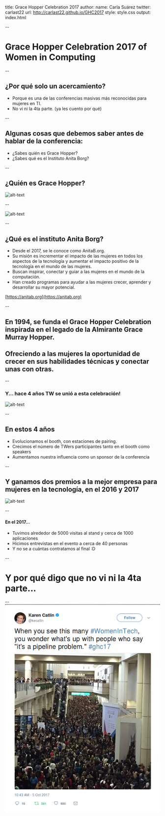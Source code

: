 title: Grace Hopper Celebration 2017
author:
  name: Carla Suárez
  twitter: carlast22
  url: http://carlast22.github.io/GHC2017
style: style.css
output: index.html

--

# Grace Hopper Celebration 2017 of Women in Computing

--

## ¿Por qué solo un acercamiento?
* Porque es una de las conferencias masivas más reconocidas para mujeres en TI.
* No vi ni la 4ta parte. (ya les cuento por qué)

--

## Algunas cosas que debemos saber antes de hablar de la conferencia:
* ¿Sabes quién es Grace Hopper?
* ¿Sabes qué es el Instituto Anita Borg?

--

## ¿Quién es Grace Hopper?
![alt-text](https://media.npr.org/assets/img/2015/03/05/univac-hagley_grace_wide-44c62d24889852caa4bcdf7c93c7772a343f3d9c-s900-c85.jpg)

--

![alt-text](http://www.azquotes.com/picture-quotes/quote-the-most-damaging-phrase-in-the-language-is-it-s-always-been-done-that-way-grace-hopper-55-38-84.jpg)

--

## ¿Qué es el instituto Anita Borg?
* Desde el 2017, se le conoce como AnitaB.org.
* Su misión es incrementar el impacto de las mujeres en todos los aspectos de la tecnología y aumentar el impacto positivo de la tecnología en el mundo de las mujeres.
* Buscan inspirar, conectar y guiar a las mujeres en el mundo de la computación.
* Han creado programas para ayudar a las mujeres crecer, aprender y desarrollar su mayor potencial.

[https://anitab.org](https://anitab.org)

--

## En 1994, se funda el Grace Hopper Celebration inspirada en el legado de la Almirante Grace Murray Hopper.

## Ofreciendo a las mujeres la oportunidad de crecer en sus habilidades técnicas y conectar unas con otras.

--

### Y... hace 4 años TW se unió a esta celebración!
![alt-text](https://ghc.anitab.org/wp-content/uploads/sites/2/2013/12/Job-Fair-2.jpg)

--

## En estos 4 años
* Evolucionamos el booth, con estaciones de pairing.
* Crecimos el número de TWers participantes tanto en el booth como speakers
* Aumentamos nuestra influencia como un sponsor de la conferencia

--

## Y ganamos dos premios a la mejor empresa para mujeres en la tecnología, en el 2016 y 2017

![alt-text](https://anitab.org/wp-content/uploads/2016/10/anitaborg_80085317-1024x683.jpg)

--

#### En el 2017...
* Tuvimos alrededor de 5000 visitas al stand y cerca de 1000 aplicaciones
* Hicimos entrevistas en el evento a cerca de 40 personas
* Y no se a cuántas contratamos al final :D

--

# Y por qué digo que no vi ni la 4ta parte...

--
![alt-text](/images/tweet1.png)

